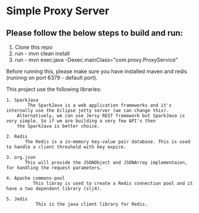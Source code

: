 # Simple Proxy Server

## Please follow the below steps to build and run:

   1. Clone this repo
   2. run - mvn clean install
   3. run - mvn exec:java -Dexec.mainClass="com.proxy.ProxyService"
   
 Before running this, please make sure you have installed maven and redis (runinng on port 6379 - default port). 
 
 This project use the following libraries:
 
    1. SparkJava 
            The SparkJava is a web application frameworks and it's internally use the Eclipse jetty server (we can change this).
        Alternatively, we can use Jersy REST framework but SparkJava is very simple. So if we are building a very few API's then
        the SparkJava is better choice. 
    
    2. Redis
           The Redis is a in-memory key-value pair database. This is used to handle a client threshold with key expire.
           
    3. org.json
           This will provide the JSONObject and JSONArray implementaion, for handling the request parameters.
           
    4. Apache commons-pool
              This libray is used to create a Redis connection pool and it have a two dependent library (slj4).
              
    5. Jedis
               This is the java client library for Redis.

